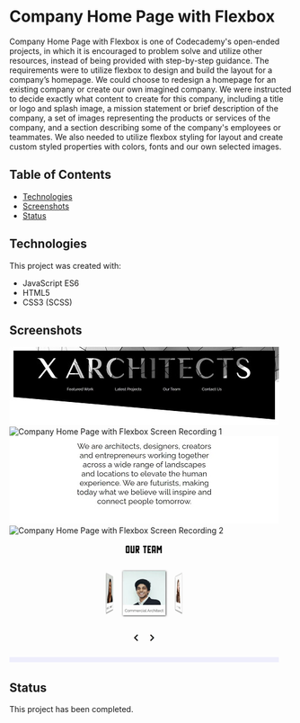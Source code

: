 # Company Home Page with Flexbox

Company Home Page with Flexbox is one of Codecademy's open-ended projects, in which it is encouraged to problem solve and utilize other resources, instead of being provided with step-by-step guidance. The requirements were to utilize flexbox to design and build the layout for a company’s homepage. We could choose to redesign a homepage for an existing company or create our own imagined company. We were instructed to decide exactly what content to create for this company, including a title or logo and splash image, a mission statement or brief description of the company, a set of images representing the products or services of the company, and a section describing some of the company's employees or teammates. We also needed to utilize flexbox styling for layout and create custom styled properties with colors, fonts and our own selected images.

## Table of Contents

- [Technologies](#technologies)
- [Screenshots](#screenshots)
- [Status](#status)

## Technologies

This project was created with:

- JavaScript ES6
- HTML5
- CSS3 (SCSS)

## Screenshots

![Project Image 1](resources/images/project-image-1.jpg)
![Company Home Page with Flexbox Screen Recording 1](resources/images/company-homepage-flexbox-screen-recording-1.gif)
![Project Image 2](resources/images/project-image-2.jpg)
![Company Home Page with Flexbox Screen Recording 2](resources/images/company-homepage-flexbox-screen-recording-2.gif)
![Company Home Page with Flexbox Screen Recording 3](resources/images/company-homepage-flexbox-screen-recording-3.gif)

## Status

This project has been completed.